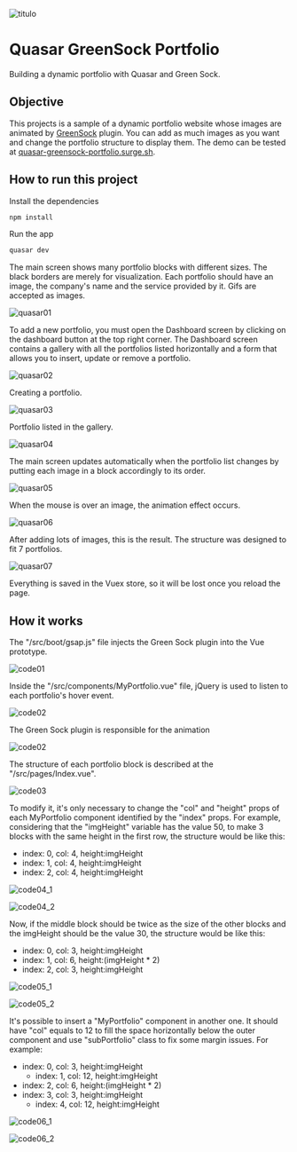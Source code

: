 ![titulo](/docs/titulo.JPG)

# Quasar GreenSock Portfolio

Building a dynamic portfolio with Quasar and Green Sock.

## Objective

This projects is a sample of a dynamic portfolio website whose images are animated by [GreenSock](https://greensock.com/docs) plugin. You can add as much images as you want and change the portfolio structure to display them.
The demo can be tested at [quasar-greensock-portfolio.surge.sh](http://quasar-greensock-portfolio.surge.sh).

## How to run this project

Install the dependencies

```bash
npm install
```

Run the app

```bash
quasar dev
```

The main screen shows many portfolio blocks with different sizes. The black borders are merely for visualization. Each portfolio should have an image, the company's name and the service provided by it. Gifs are accepted as images.

![quasar01](/docs/quasar01.JPG)

To add a new portfolio, you must open the Dashboard screen by clicking on the dashboard button at the top right corner.
The Dashboard screen contains a gallery with all the portfolios listed horizontally and a form that allows you to insert, update or remove a portfolio.

![quasar02](/docs/quasar02.JPG)

Creating a portfolio.

![quasar03](/docs/quasar03.JPG)

Portfolio listed in the gallery.

![quasar04](/docs/quasar04.JPG)

The main screen updates automatically when the portfolio list changes by putting each image in a block accordingly to its order.

![quasar05](/docs/quasar05.JPG)

When the mouse is over an image, the animation effect occurs.

![quasar06](/docs/quasar06.JPG)

After adding lots of images, this is the result. The structure was designed to fit 7 portfolios.

![quasar07](/docs/quasar07.JPG)

Everything is saved in the Vuex store, so it will be lost once you reload the page.

## How it works

The "/src/boot/gsap.js" file injects the Green Sock plugin into the Vue prototype.

![code01](/docs/code01.JPG)

Inside the "/src/components/MyPortfolio.vue" file, jQuery is used to listen to each portfolio's hover event.

![code02](/docs/code02_1.JPG)

The Green Sock plugin is responsible for the animation

![code02](/docs/code02_2.JPG)

The structure of each portfolio block is described at the "/src/pages/Index.vue".

![code03](/docs/code03.JPG)

To modify it, it's only necessary to change the "col" and "height" props of each MyPortfolio component identified by the "index" props. For example, considering that the "imgHeight" variable has the value 50, to make 3 blocks with the same height in the first row, the structure would be like this:

- index: 0, col: 4, height:imgHeight
- index: 1, col: 4, height:imgHeight
- index: 2, col: 4, height:imgHeight

![code04_1](/docs/code04_1.JPG)

![code04_2](/docs/code04_2.JPG)

Now, if the middle block should be twice as the size of the other blocks and the imgHeight should be the value 30, the structure would be like this:

- index: 0, col: 3, height:imgHeight
- index: 1, col: 6, height:(imgHeight \* 2)
- index: 2, col: 3, height:imgHeight

![code05_1](/docs/code05_1.JPG)

![code05_2](/docs/code05_2.JPG)

It's possible to insert a "MyPortfolio" component in another one. It should have "col" equals to 12 to fill the space horizontally below the outer component and use "subPortfolio" class to fix some margin issues. For example:

- index: 0, col: 3, height:imgHeight
  - index: 1, col: 12, height:imgHeight
- index: 2, col: 6, height:(imgHeight \* 2)
- index: 3, col: 3, height:imgHeight
  - index: 4, col: 12, height:imgHeight

![code06_1](/docs/code06_1.JPG)

![code06_2](/docs/code06_2.JPG)
